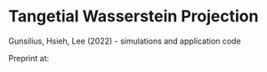 # Tangetial Wasserstein Projection

Gunsilius, Hsieh, Lee (2022) - simulations and application code

Preprint at:
